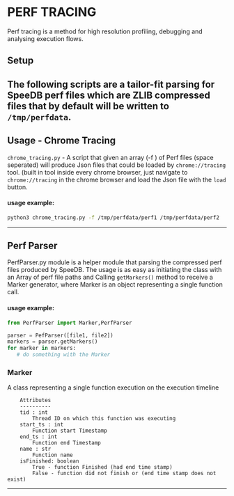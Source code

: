 # PERF TRACING

Perf tracing is a method for high resolution profiling, debugging and analysing execution flows.

## Setup

The following scripts are a tailor-fit parsing for SpeeDB perf files which are ZLIB compressed files that by default will be written to ```/tmp/perfdata```. 
-------------------------------------------------------------------------------------------------------------------------------------------------------------------

## Usage - Chrome Tracing
```chrome_tracing.py``` - A script that given an array (-f ) of Perf files (space seperated) will produce Json files that could be loaded by ```chrome://tracing``` tool. (built in tool inside every chrome browser, just navigate to ```chrome://tracing``` in the chrome browser and load the Json file with the ```load``` button.
#### usage example: 
```bash
python3 chrome_tracing.py -f /tmp/perfdata/perf1 /tmp/perfdata/perf2
 ```
-------------------------------------------------------------------------------------------------------------------------------------------------------------------

 ## Perf Parser
PerfParser.py module is a helper module that parsing the compressed perf files produced by SpeeDB.
The usage is as easy as initiating the class with an Array of perf file paths and Calling ```getMarkers()``` method to receive a Marker generator, where Marker is an object representing a single function call.
#### usage example:
```python
from PerfParser import Marker,PerfParser

parser = PefParser([file1, file2])
markers = parser.getMarkers()
for marker in markers:
   # do something with the Marker

```

### Marker
 A class representing a single function execution on the execution timeline
        
        Attributes
        ----------
        tid : int
            Thread ID on which this function was executing
        start_ts : int
            Function start Timestamp 
        end_ts : int
            Function end Timestamp
        name : str
            Function name
        isFinished: boolean
            True - function Finished (had end time stamp)
            False - function did not finish or (end time stamp does not exist)
-------------------------------------------------------------------------------------------------------------------------------------------------------------------
